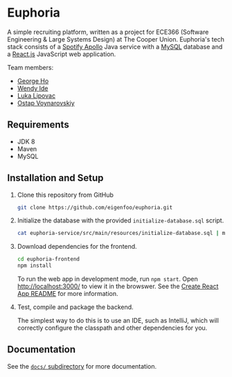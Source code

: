 # Euphoria

A simple recruiting platform, written as a project for ECE366 (Software
Engineering & Large Systems Design) at The Cooper Union. Euphoria's tech stack
consists of a [Spotify Apollo](https://github.com/spotify/apollo) Java service
with a [MySQL](https://www.mysql.com/) database and a
[React.js](https://github.com/facebook/create-react-app) JavaScript web
application. 

Team members:
- [George Ho](https://github.com/eigenfoo)
- [Wendy Ide](https://github.com/wside)
- [Luka Lipovac](https://github.com/lipovac)
- [Ostap Voynarovskiy](https://github.com/ostapstephan)

## Requirements

- JDK 8
- Maven
- MySQL

## Installation and Setup

1. Clone this repository from GitHub

   ```bash
   git clone https://github.com/eigenfoo/euphoria.git
   ```

2. Initialize the database with the provided `initialize-database.sql` script.

   ```bash
   cat euphoria-service/src/main/resources/initialize-database.sql | mysql -u root -p
   ```

3. Download dependencies for the frontend.

   ```bash
   cd euphoria-frontend
   npm install
   ```
   
   To run the web app in development mode, run `npm start`. Open
   [http://localhost:3000/](http://localhost:3000/) to view it in the browswer. See
   the [Create React App
   README](https://github.com/eigenfoo/euphoria/blob/master/euphoria-frontend/README.md)
   for more information.

4. Test, compile and package the backend.

   The simplest way to do this is to use an IDE, such as IntelliJ, which will
   correctly configure the classpath and other dependencies for you.

## Documentation

See the [`docs/`
subdirectory](https://github.com/eigenfoo/euphoria/tree/master/docs) for more
documentation.
